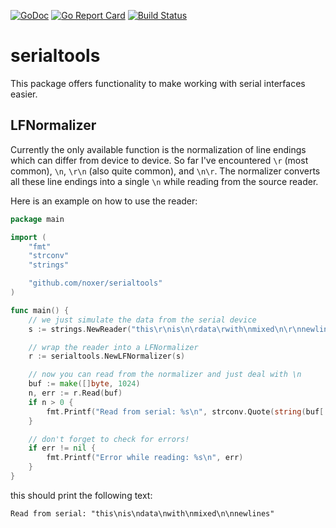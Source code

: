 [![GoDoc](https://godoc.org/github.com/noxer/serialtools?status.svg)](https://godoc.org/github.com/noxer/serialtools)
[![Go Report Card](https://goreportcard.com/badge/github.com/noxer/serialtools)](https://goreportcard.com/report/github.com/noxer/serialtools)
[![Build Status](https://travis-ci.org/noxer/serialtools.svg?branch=master)](https://travis-ci.org/noxer/serialtools)

serialtools
===
This package offers functionality to make working with serial interfaces easier.

LFNormalizer
---
Currently the only available function is the normalization of line endings which can differ from device to device. So far I've encountered `\r` (most common), `\n`, `\r\n` (also quite common), and `\n\r`. The normalizer converts all these line endings into a single `\n` while reading from the source reader.

Here is an example on how to use the reader:
```go
package main

import (
	"fmt"
	"strconv"
	"strings"

	"github.com/noxer/serialtools"
)

func main() {
	// we just simulate the data from the serial device
	s := strings.NewReader("this\r\nis\n\rdata\rwith\nmixed\n\r\nnewlines")

	// wrap the reader into a LFNormalizer
	r := serialtools.NewLFNormalizer(s)

    // now you can read from the normalizer and just deal with \n
	buf := make([]byte, 1024)
	n, err := r.Read(buf)
	if n > 0 {
		fmt.Printf("Read from serial: %s\n", strconv.Quote(string(buf[:n])))
	}

	// don't forget to check for errors!
	if err != nil {
		fmt.Printf("Error while reading: %s\n", err)
	}
}
```
this should print the following text:
```
Read from serial: "this\nis\ndata\nwith\nmixed\n\nnewlines"
```
